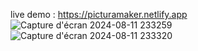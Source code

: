 live demo : https://picturamaker.netlify.app
![Capture d'écran 2024-08-11 233259](https://github.com/user-attachments/assets/c9feffdb-3fea-4d64-a532-bb90a86125a4)
![Capture d'écran 2024-08-11 233320](https://github.com/user-attachments/assets/e17774f6-f210-406b-8957-474b98fac902)


